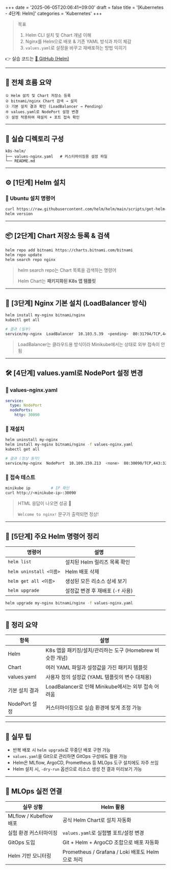 +++
date = '2025-06-05T20:06:41+09:00'
draft = false
title = '[Kubernetes - 4단계: Helm]'
categories = 'Kubernetes'
+++

> 목표
> 
> 1. Helm CLI 설치 및 Chart 개념 이해
> 2. Nginx를 Helm으로 배포 & 기존 YAML 방식과 차이 체감
> 3. `values.yaml`로 설정을 바꾸고 재배포하는 방법 익히기

👉 실습 코드는 [🔗 GitHub (Helm)](https://github.com/keonhoban/mlops-infra-labs/tree/main/k8s-basic/04_helm)

---

## 🧭 전체 흐름 요약

```
① Helm 설치 및 Chart 저장소 등록
② bitnami/nginx Chart 검색 → 설치
③ 기본 설치 결과 확인 (LoadBalancer → Pending)
④ values.yaml로 NodePort 설정 변경
⑤ 설정 적용하여 재설치 + 포트 접속 확인
```

---

## 📁 실습 디렉토리 구성

```
k8s-helm/
├── values-nginx.yaml   # 커스터마이징용 설정 파일
└── README.md
```

---

## ⚙️ [1단계] Helm 설치

### 🔧 Ubuntu 설치 명령어

```bash
curl https://raw.githubusercontent.com/helm/helm/main/scripts/get-helm-3 | bash
helm version
```

---

## 📦 [2단계] Chart 저장소 등록 & 검색

```bash
helm repo add bitnami https://charts.bitnami.com/bitnami
helm repo update
helm search repo nginx
```

> helm search repo는 Chart 목록을 검색하는 명령어
> 
> 
> Helm Chart는 **패키지화된 K8s 앱 템플릿**
> 

---

## 🚀 [3단계] Nginx 기본 설치 (LoadBalancer 방식)

```bash
helm install my-nginx bitnami/nginx
kubectl get all
```

```bash
# 결과 (일부)
service/my-nginx  LoadBalancer  10.103.5.39  <pending>  80:31794/TCP,443:32036/TCP
```

> LoadBalancer는 클라우드용 방식이라 Minikube에서는 <pending> 상태로 외부 접속이 안됨
> 

---

## 🛠️ [4단계] values.yaml로 NodePort 설정 변경

### 🔹 values-nginx.yaml

```yaml
service:
  type: NodePort
  nodePorts:
    http: 30090
```

### 🔄 재설치

```bash
helm uninstall my-nginx
helm install my-nginx bitnami/nginx -f values-nginx.yaml
kubectl get all
```

```bash
# 결과 (정상 동작)
service/my-nginx  NodePort  10.109.159.213  <none>  80:30090/TCP,443:32694/TCP
```

### 🔗 접속 테스트

```bash
minikube ip         # IP 확인
curl http://<minikube-ip>:30090
```

> HTML 응답이 나오면 성공 🎉
> 
> 
> `Welcome to nginx!` 문구가 출력되면 정상!
> 

---

## 📌 [5단계] 주요 Helm 명령어 정리

| 명령어 | 설명 |
| --- | --- |
| `helm list` | 설치된 Helm 릴리즈 목록 확인 |
| `helm uninstall <이름>` | Helm 배포 삭제 |
| `helm get all <이름>` | 생성된 모든 리소스 상세 보기 |
| `helm upgrade` | 설정값 변경 후 재배포 (`-f` 사용) |

```bash
helm upgrade my-nginx bitnami/nginx -f values-nginx.yaml
```

---

## 🎯 정리 요약

| 항목 | 설명 |
| --- | --- |
| Helm | K8s 앱을 패키징/설치/관리하는 도구 (Homebrew 비슷한 개념) |
| Chart | 여러 YAML 파일과 설정값을 가진 패키지 템플릿 |
| values.yaml | 사용자 정의 설정값 (YAML 템플릿의 변수 대체용) |
| 기본 설치 결과 | LoadBalancer로 인해 Minikube에서는 외부 접속 어려움 |
| NodePort 설정 | 커스터마이징으로 실습 환경에 맞게 조정 가능 |

---

## 🧩 실무 팁

- 반복 배포 시 `helm upgrade`로 무중단 배포 구현 가능
- `values.yaml`을 Git으로 관리하면 GitOps 구성에도 활용 가능
- Helm은 MLflow, ArgoCD, Prometheus 등 MLOps 도구 설치에도 자주 쓰임
- Helm 설치 시, `-dry-run` 옵션으로 리소스 생성 전 결과 미리보기 가능

--- 

## 🔧 MLOps 실전 연결

| 실무 상황 | Helm 활용 |
| --- | --- |
| MLflow / Kubeflow 배포 | 공식 Helm Chart로 설치 자동화 |
| 실험 환경 커스터마이징 | `values.yaml`로 실험별 포트/설정 변경 |
| GitOps 도입 | Git + Helm + ArgoCD 조합으로 배포 자동화 |
| Helm 기반 모니터링 | Prometheus / Grafana / Loki 배포도 Helm으로 처리 |
